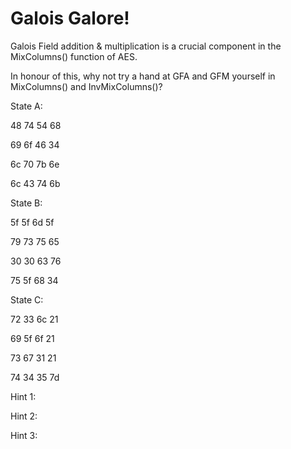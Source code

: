 # Galois Galore!

Galois Field addition & multiplication is a crucial component in the MixColumns() function of AES.

In honour of this, why not try a hand at GFA and GFM yourself in MixColumns() and InvMixColumns()?

State A:

48 74 54 68

69 6f 46 34

6c 70 7b 6e

6c 43 74 6b


State B:

5f 5f 6d 5f

79 73 75 65

30 30 63 76

75 5f 68 34


State C:

72 33 6c 21

69 5f 6f 21

73 67 31 21 

74 34 35 7d


Hint 1:

Hint 2:

Hint 3:
